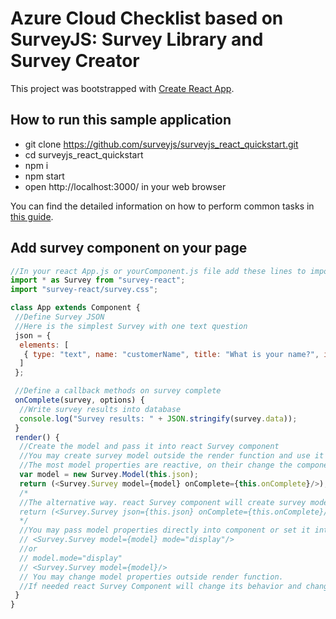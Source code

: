 # Azure Cloud Checklist based on  SurveyJS: Survey Library and Survey Creator 

This project was bootstrapped with [Create React App](https://github.com/facebookincubator/create-react-app).

## How to run this sample application
 - git clone https://github.com/surveyjs/surveyjs_react_quickstart.git
 - cd surveyjs_react_quickstart
 - npm i
 - npm start
 - open http://localhost:3000/ in your web browser



You can find the detailed information on how to perform common tasks in [this guide](https://github.com/facebookincubator/create-react-app/blob/master/packages/react-scripts/template/README.md).

## Add survey component on your page
```JavaScript
//In your react App.js or yourComponent.js file add these lines to import
import * as Survey from "survey-react";
import "survey-react/survey.css";

class App extends Component {
 //Define Survey JSON
 //Here is the simplest Survey with one text question
 json = {
  elements: [
   { type: "text", name: "customerName", title: "What is your name?", isRequired: true}
  ]
 };

 //Define a callback methods on survey complete
 onComplete(survey, options) {
  //Write survey results into database
  console.log("Survey results: " + JSON.stringify(survey.data));
 }
 render() {
  //Create the model and pass it into react Survey component
  //You may create survey model outside the render function and use it in your App or component
  //The most model properties are reactive, on their change the component will change UI when needed.
  var model = new Survey.Model(this.json);
  return (<Survey.Survey model={model} onComplete={this.onComplete}/>);
  /*
  //The alternative way. react Survey component will create survey model internally
  return (<Survey.Survey json={this.json} onComplete={this.onComplete}/>);
  */
  //You may pass model properties directly into component or set it into model
  // <Survey.Survey model={model} mode="display"/>
  //or 
  // model.mode="display"
  // <Survey.Survey model={model}/>
  // You may change model properties outside render function. 
  //If needed react Survey Component will change its behavior and change UI.
 }
} 
```
